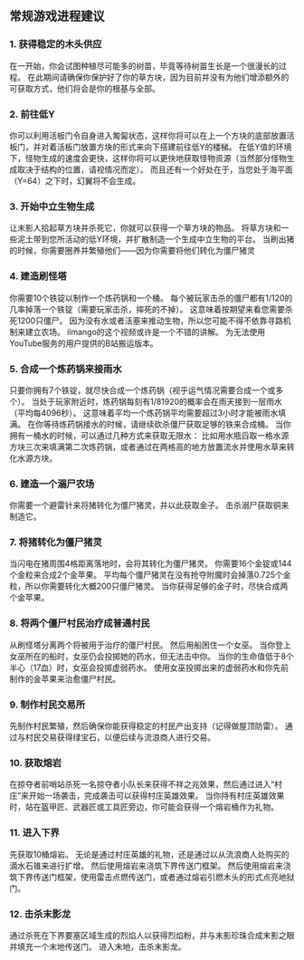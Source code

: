 ## 常规游戏进程建议

### 1. 获得稳定的木头供应

在一开始，你会试图种植尽可能多的树苗，毕竟等待树苗生长是一个很漫长的过程。 在此期间请确保你保护好了你的草方块，因为目前并没有为他们增添额外的可获取方式，他们将会是你的根基与全部。

### 2. 前往低Y

你可以利用活板门令自身进入匍匐状态，这样你将可以在上一个方块的底部放置活板门，并对着活板门放置方块的形式来向下搭建前往低Y的楼梯。 在低Y值的环境下，怪物生成的速度会更快，这样你将可以更快地获取怪物资源（当然部分怪物生成取决于结构的位置，请视情况而定）。 而且还有一个好处在于，当您处于海平面（Y=64）之下时，幻翼将不会生成。

### 3. 开始中立生物生成

让末影人拾起草方块并杀死它，你就可以获得一个草方块的物品。 将草方块和一些泥土带到您所活动的低Y环境，并扩散制造一个生成中立生物的平台。 当刷出猪的时候，你需要圈养并繁殖他们——因为你需要将他们转化为僵尸猪灵

### 4. 建造刷怪塔

你需要10个铁锭以制作一个炼药锅和一个桶。 每个被玩家击杀的僵尸都有1/120的几率掉落一个铁锭（需要玩家击杀，摔死的不掉）。 这意味着按期望来看您需要杀死1200只僵尸。 因为没有水或者活塞来推动生物，所以您可能不得不依靠寻路机制来建立农场。 ilmango的这个视频或许是一个不错的讲解。 为无法使用YouTube服务的用户提供的B站搬运版本。

### 5. 合成一个炼药锅来接雨水

只要你拥有7个铁锭，就尽快合成一个炼药锅（视乎运气情况需要合成一个或多个）。 当处于玩家附近时，炼药锅每刻有1/81920的概率会在雨天接到一层雨水（平均每4096秒）。 这意味着平均一个炼药锅平均需要超过3小时才能被雨水填满。 在你等待炼药锅接水的时候，请继续砍杀僵尸获取足够的铁来合成桶。 当你拥有一桶水的时候，可以通过几种方式来获取无限水： 比如用水瓶舀取一格水源方块三次来填满第二次炼药锅，或者通过在两格高的地方放置流水并使用水草来转化水源方块。

### 6. 建造一个溺尸农场

你需要一个避雷针来将猪转化为僵尸猪灵，并以此获取金子。 击杀溺尸获取铜来制造它。

### 7. 将猪转化为僵尸猪灵

当闪电在猪周围4格距离落地时，会将其转化为僵尸猪灵。 你需要16个金锭或144个金粒来合成2个金苹果。 平均每个僵尸猪灵在没有抢夺附魔时会掉落0.725个金粒，所以你需要转化大概200只僵尸猪灵。 当你获得足够的金子时，尽快合成两个金苹果。

### 8. 将两个僵尸村民治疗成普通村民

从刷怪塔分离两个将被用于治疗的僵尸村民。 然后用船困住一个女巫。 当你登上女巫所在的船时，女巫仍会投掷她的药水，但无法击中你。 当你的生命值低于8个半心（17血）时，女巫会投掷虚弱药水。 使用女巫投掷出来的虚弱药水和你先前制作的金苹果来治愈僵尸村民。

### 9. 制作村民交易所

先制作村民繁殖，然后确保你能获得稳定的村民产出支持（记得做屋顶防雷）。 通过与村民交易获得绿宝石，以便后续与流浪商人进行交易。

### 10. 获取熔岩

在掠夺者前哨站杀死一名掠夺者小队长来获得不祥之兆效果，然后通过进入“村庄”来开始一场袭击，完成袭击可以获得村庄英雄效果。 当你持有村庄英雄效果时，站在盔甲匠、武器匠或工具匠旁边，你可能会获得一个熔岩桶作为礼物。

### 11. 进入下界

先获取10桶熔岩。 无论是通过村庄英雄的礼物，还是通过以从流浪商人处购买的滴水石锥来进行扩增。 然后使用熔岩来浇筑下界传送门框架。 然后使用熔岩来浇筑下界传送门框架，使用雷击点燃传送门，或者通过熔岩引燃木头的形式点亮地狱门。

### 12. 击杀末影龙

通过杀死在下界要塞区域生成的烈焰人以获得烈焰粉，并与末影珍珠合成末影之眼并填充一个末地传送门。 进入末地，击杀末影龙。
